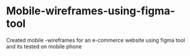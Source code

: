 # Mobile-wireframes-using-figma-tool
Created mobile -wireframes for an e-commerce website using figma tool and its tested on mobile phone
